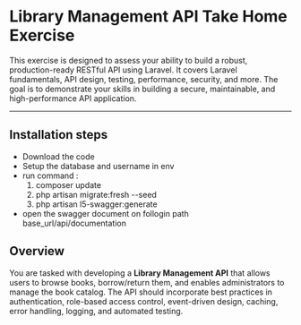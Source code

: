 # Library Management API Take Home Exercise

This exercise is designed to assess your ability to build a robust, production-ready RESTful API using Laravel. It covers Laravel fundamentals, API design, testing, performance, security, and more. The goal is to demonstrate your skills in building a secure, maintainable, and high-performance API application.

---
## Installation steps 

- Download the code
- Setup the database and username in env
- run command : 
    1) composer update
    2) php artisan migrate:fresh --seed
    3) php artisan l5-swagger:generate
- open the swagger document on follogin path
 base_url/api/documentation
 
## Overview

You are tasked with developing a **Library Management API** that allows users to browse books, borrow/return them, and enables administrators to manage the book catalog. The API should incorporate best practices in authentication, role-based access control, event-driven design, caching, error handling, logging, and automated testing.

